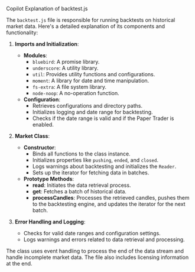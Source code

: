 Copilot Explanation of backtest.js

The `backtest.js` file is responsible for running backtests on historical market data. Here's a detailed explanation of its components and functionality:

1. **Imports and Initialization**:
    - **Modules**:
        - `bluebird`: A promise library.
        - `underscore`: A utility library.
        - `util`: Provides utility functions and configurations.
        - `moment`: A library for date and time manipulation.
        - `fs-extra`: A file system library.
        - `node-noop`: A no-operation function.
    - **Configuration**:
        - Retrieves configurations and directory paths.
        - Initializes logging and date range for backtesting.
        - Checks if the date range is valid and if the Paper Trader is enabled.

2. **Market Class**:
    - **Constructor**:
        - Binds all functions to the class instance.
        - Initializes properties like `pushing`, `ended`, and `closed`.
        - Logs warnings about backtesting and initializes the `Reader`.
        - Sets up the iterator for fetching data in batches.
    - **Prototype Methods**:
        - **read**: Initiates the data retrieval process.
        - **get**: Fetches a batch of historical data.
        - **processCandles**: Processes the retrieved candles, pushes them to the backtesting engine, and updates the iterator for the next batch.

3. **Error Handling and Logging**:
    - Checks for valid date ranges and configuration settings.
    - Logs warnings and errors related to data retrieval and processing.

The class uses event handling to process the end of the data stream and handle incomplete market data. The file also includes licensing information at the end.
